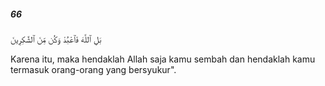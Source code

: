 ##### 66

<span class="ayah">بَلِ ٱللَّهَ فَٱعْبُدْ وَكُن مِّنَ ٱلشَّٰكِرِينَ</span>

<span class="ayah_translation">Karena itu, maka hendaklah Allah saja kamu sembah dan hendaklah kamu termasuk orang-orang yang bersyukur".</span>
